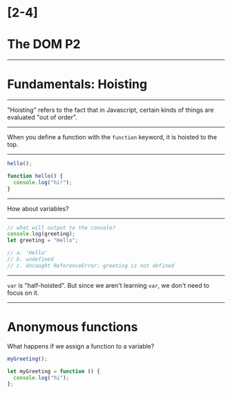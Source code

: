 # [2-4]

# The DOM P2

---

# Fundamentals: Hoisting

---

"Hoisting" refers to the fact that in Javascript, certain kinds of things are evaluated "out of order".

---

When you define a function with the `function` keyword, it is hoisted to the top.

---

```js
hello();

function hello() {
  console.log("hi!");
}
```

---

How about variables?

---

```js
// what will output to the console?
console.log(greeting);
let greeting = "Hello";

// a. 'Hello'
// b. undefined
// c. Uncaught ReferenceError: greeting is not defined
```

---

`var` is "half-hoisted". But since we aren't learning `var`, we don't need to focus on it.

---

# Anonymous functions

What happens if we assign a function to a variable?

```js
myGreeting();

let myGreeting = function () {
  console.log("hi");
};
```
